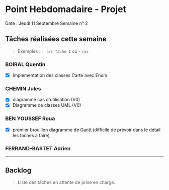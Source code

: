 # Point Hebdomadaire - Projet

Date : Jeudi 11 Septembre
Semaine n° 2

## Tâches réalisées cette semaine

> Exemples : `- [x] Tâche 1` ou - `ras`


### BOIRAL Quentin
- [X] Implémentation des classes Carte avec Enum

### CHEMIN Jules
- [x] diagramme cas d'utilisation (V0)
- [X] Diagramme de classes UML (V0)

### BEN YOUSSEF Roua
- [x] premier brouillon diagramme de Gantt (difficile de prévoir dans le détail les taches à faire)

### FERRAND-BASTET Adrien

---

## Backlog

> Liste des tâches en attente de prise en charge.

